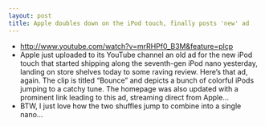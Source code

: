 ```yaml
---
layout: post
title: Apple doubles down on the iPod touch, finally posts 'new' ad
---
```

* http://www.youtube.com/watch?v=mrRHPf0_B3M&feature=plcp
* Apple just uploaded to its YouTube channel an old ad for the new iPod touch that started shipping along the seventh-gen iPod nano yesterday, landing on store shelves today to some raving review. Here’s that ad, again. The clip is titled “Bounce” and depicts a bunch of colorful iPods jumping to a catchy tune. The homepage was also updated with a prominent link leading to this ad, streaming direct from Apple…
* BTW, I just love how the two shuffles jump to combine into a single nano…

